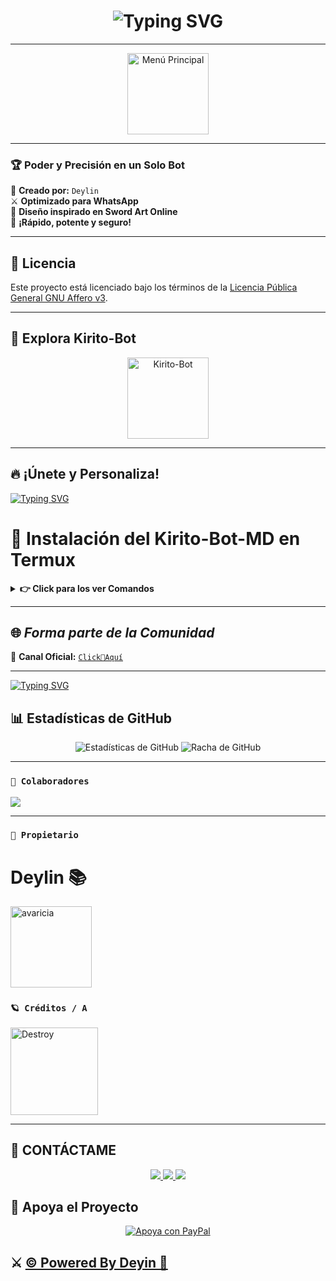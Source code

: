  <h1 align="center">
  <img src="https://readme-typing-svg.herokuapp.com?font=Fira+Code&size=40&pause=500&color=00F7FF&center=true&vCenter=true&width=500&lines=👑+¡HOLA,+SOY+KIRITO-BOT!+🔥" alt="Typing SVG">
</h1>


---
<p align="center">
  <img src="https://files.catbox.moe/i9m71s.jpg" alt="Menú Principal" 
width="130" height="130" alt="
avaricia"/></a>
</p>  

---

### 🏆 **Poder y Precisión en un Solo Bot**  
📌 **Creado por:** `Deylin`  
⚔ **Optimizado para WhatsApp**  
🔮 **Diseño inspirado en Sword Art Online**  
🚀 **¡Rápido, potente y seguro!**  

---

## 📄 Licencia
Este proyecto está licenciado bajo los términos de la [Licencia Pública General GNU Affero v3](./LICENSE).

---
## 🚀 **Explora Kirito-Bot**  
<p align="center">
  <img src="https://files.catbox.moe/91wohc.jpg" alt="Kirito-Bot"
width="130" height="130" alt="
avaricia"/></a>
</p>  

---
## 🔥 **¡Únete y Personaliza!**  
<a href="https://github.com/deylinqff">
  <img src="https://readme-typing-svg.herokuapp.com?font=Fira+Code&duration=4000&pause=1000&color=0099FF&width=435&lines=⚔️+CLONA+EL+REPOSITORIO+⚔️" alt="Typing SVG">
</a> 



# 👑 Instalación del Kirito-Bot-MD en Termux

<details>
 <summary><b> 👉 Click para los ver Comandos</b></summary>

---

## 🪄 Instalación manual paso a paso en Termux

Copia y pega los siguientes comandos **uno por uno** en Termux:

```bash
termux-setup-storage

pkg update -y && pkg upgrade -y
pkg install git nodejs ffmpeg imagemagick yarn -y
pkg install yarn
git clone https://github.com/Deylin-Eliac/Kirito-Bot-MD
cd Kirito-Bot-MD
yarn install
yarn start
````

> Nota: Si después de escanear el código QR aparecen letras rojas, es normal.




---

🟢 ¿El bot se detuvo o cerraste Termux?

1. Abre Termux.


2. Navega al directorio del bot:
```bash
cd Kirito-Bot-MD
```

3. Inicia el bot nuevamente:
```bash
yarn start
```




---

🔥 ¿Quieres escanear un nuevo código QR?

1. Abre Termux.


2. Ve al directorio del bot:
```bash
cd Kirito-Bot-MD
```


3. Elimina la sesión anterior:
```bash
rm -rf kiritoSession
```

4. Inicia el bot otra vez:
```bash
yarn start
```



---

🕐 Mantener el bot activo 24/7 en Termux

Este comando permite que el bot siga funcionando incluso si cierras Termux:
```bash
npm i -g pm2 && pm2 start index.js && pm2 save && pm2 logs
```
> Para ver los registros del bot:


```bash
pm2 logs
```

---


</details>

---


## 🌐 ***Forma parte de la Comunidad*** 

💬 **Canal Oficial:** [`Click👑Aquí`](https://whatsapp.com/channel/0029VawF8fBBvvsktcInIz3m)  

---

[![Typing SVG](https://readme-typing-svg.demolab.com?font=Fira+Code&pause=400&color=00CCFF&lines=✨+Espero+que+disfrutes+este+repositorio;💙+Creado+con+dedicación;⚔️+By+Mr.|Deyin+🌠🚀)](https://git.io/typing-svg)  

## 📊 **Estadísticas de GitHub**

<p align="center">
  <img src="https://github-readme-stats.vercel.app/api?username=Deylin-Eliac&repo=Kirito-Bot-MD&show_icons=true&theme=radical&hide_border=true" alt="Estadísticas de GitHub">
  <img src="https://github-readme-streak-stats.herokuapp.com/?user=Deylin-Eliac&repo=Kirito-Bot-MD&theme=radical&hide_border=true" alt="Racha de GitHub">
</p>

---

### **`🌟 Colaboradores`**
<a href="https://github.com/Deylin-Eliac/kirito-bot-MD/graphs/contributors">
<img src="https://contrib.rocks/image?repo=Deylin-Eliac/kirito-bot-MD" /> 
</a>

---

### **`👑 Propietario`**

<h1>Deylin 📚</h1>
<a href="https://github.com/Deylin-Eliac"><img src="https://github.com/Deylin-Eliac.png" width="130" height="130" alt="
avaricia"/></a>


### **`🪐 Créditos / A`**
<a
href="https://github.com/The-King-Destroy"><img src="https://github.com/The-King-Destroy.png" width="140" height="140" alt="Destroy"/></a>

---

## 👑 **CONTÁCTAME**

<p align="center">
  <a href="https://github.com/Deylin-Eliac">
    <img src="https://img.shields.io/badge/GitHub-Deylin-eliac-181717?style=for-the-badge&logo=github">
  </a>
  <a href="https://wa.me/50433191934">
    <img src="https://img.shields.io/badge/WhatsApp-Contactar-25D366?style=for-the-badge&logo=whatsapp">
  </a>
  <a href="mailto:deylibaquedano801@gmail.com">
    <img src="https://img.shields.io/badge/Email-Enviame%20un%20un%20correo-EA4335?style=for-the-badge&logo=gmail">
  </a>
</p>

## 🎯 **Apoya el Proyecto**

<p align="center">
  <a href="https://www.paypal.me/kirito98Dey">
    <img src="https://img.shields.io/badge/Apoya a kirito en PayPal-000000?style=for-the-badge&logo=paypal&logoColor=white" alt="Apoya con PayPal" />
  </a>
</p>

## ⚔️ [© Powered By Deyin 👑](https://Wa.me/50433191934)
